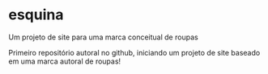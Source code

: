 # esquina
Um projeto de site para uma marca conceitual de roupas

Primeiro repositório autoral no github, iniciando um projeto de site baseado em uma marca autoral de roupas!